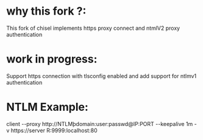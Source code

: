# why this fork ?: 
  This fork of chisel implements https proxy connect and ntmlV2 proxy authentication
# work in progress:
  Support https connection with tlsconfig enabled and add support for ntlmv1 authentication

# NTLM Example:

client --proxy http://NTLMþdomain:user:passwd@IP:PORT --keepalive 1m -v https://server R:9999:localhost:80
